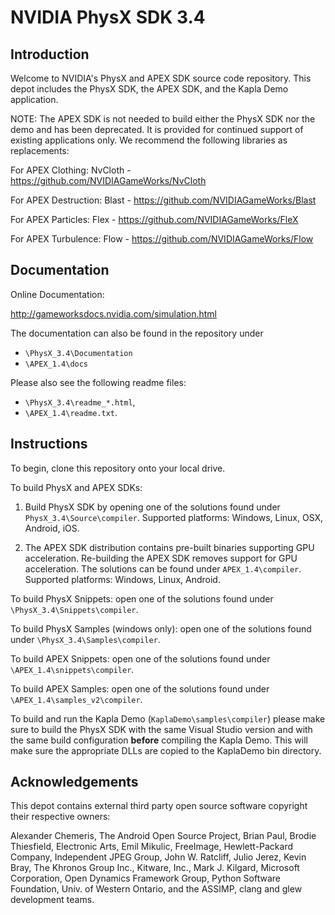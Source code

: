 # NVIDIA PhysX SDK 3.4

## Introduction

Welcome to NVIDIA's PhysX and APEX SDK source code repository. This depot includes the PhysX SDK, the APEX SDK, and the Kapla Demo application.

NOTE: The APEX SDK is not needed to build either the PhysX SDK nor the demo and has been deprecated. It is provided for continued support of existing applications only. We recommend the following libraries as replacements:

For APEX Clothing: NvCloth - https://github.com/NVIDIAGameWorks/NvCloth

For APEX Destruction: Blast - https://github.com/NVIDIAGameWorks/Blast

For APEX Particles: Flex - https://github.com/NVIDIAGameWorks/FleX

For APEX Turbulence: Flow - https://github.com/NVIDIAGameWorks/Flow

## Documentation

Online Documentation:

http://gameworksdocs.nvidia.com/simulation.html

The documentation can also be found in the repository under
* `\PhysX_3.4\Documentation`
* `\APEX_1.4\docs`

Please also see the following readme files:
* `\PhysX_3.4\readme_*.html`,
* `\APEX_1.4\readme.txt`.

## Instructions

To begin, clone this repository onto your local drive.

To build PhysX and APEX SDKs:

1. Build PhysX SDK by opening one of the solutions found under `PhysX_3.4\Source\compiler`.
Supported platforms: Windows, Linux, OSX, Android, iOS.

2. The APEX SDK distribution contains pre-built binaries supporting GPU acceleration.
Re-building the APEX SDK removes support for GPU acceleration. The solutions can be found under `APEX_1.4\compiler`.
Supported platforms: Windows, Linux, Android.

To build PhysX Snippets: open one of the solutions found under `\PhysX_3.4\Snippets\compiler`.

To build PhysX Samples (windows only): open one of the solutions found under `\PhysX_3.4\Samples\compiler`.

To build APEX Snippets: open one of the solutions found under `\APEX_1.4\snippets\compiler`.

To build APEX Samples: open one of the solutions found under `\APEX_1.4\samples_v2\compiler`.

To build and run the Kapla Demo (`KaplaDemo\samples\compiler`) please make sure to build the PhysX SDK with the same Visual Studio version and with the same build configuration **before** compiling the Kapla Demo. This will make sure the appropriate DLLs are copied to the KaplaDemo bin directory.

## Acknowledgements

This depot contains external third party open source software copyright their respective owners:

Alexander Chemeris,
The Android Open Source Project,
Brian Paul,
Brodie Thiesfield,
Electronic Arts,
Emil Mikulic,
FreeImage,
Hewlett-Packard Company,
Independent JPEG Group,
John W. Ratcliff,
Julio Jerez,
Kevin Bray,
The Khronos Group Inc.,
Kitware, Inc.,
Mark J. Kilgard,
Microsoft Corporation,
Open Dynamics Framework Group,
Python Software Foundation,
Univ. of Western Ontario,
and the ASSIMP, clang and glew development teams.
